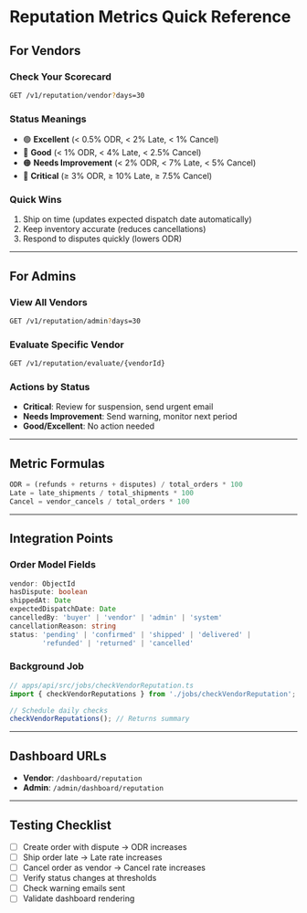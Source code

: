 # Reputation Metrics Quick Reference

## For Vendors

### Check Your Scorecard
```bash
GET /v1/reputation/vendor?days=30
```

### Status Meanings
- 🟢 **Excellent** (< 0.5% ODR, < 2% Late, < 1% Cancel)
- 🔵 **Good** (< 1% ODR, < 4% Late, < 2.5% Cancel)
- 🟠 **Needs Improvement** (< 2% ODR, < 7% Late, < 5% Cancel)
- 🔴 **Critical** (≥ 3% ODR, ≥ 10% Late, ≥ 7.5% Cancel)

### Quick Wins
1. Ship on time (updates expected dispatch date automatically)
2. Keep inventory accurate (reduces cancellations)
3. Respond to disputes quickly (lowers ODR)

---

## For Admins

### View All Vendors
```bash
GET /v1/reputation/admin?days=30
```

### Evaluate Specific Vendor
```bash
GET /v1/reputation/evaluate/{vendorId}
```

### Actions by Status
- **Critical**: Review for suspension, send urgent email
- **Needs Improvement**: Send warning, monitor next period
- **Good/Excellent**: No action needed

---

## Metric Formulas

```typescript
ODR = (refunds + returns + disputes) / total_orders * 100
Late = late_shipments / total_shipments * 100
Cancel = vendor_cancels / total_orders * 100
```

---

## Integration Points

### Order Model Fields
```typescript
vendor: ObjectId
hasDispute: boolean
shippedAt: Date
expectedDispatchDate: Date
cancelledBy: 'buyer' | 'vendor' | 'admin' | 'system'
cancellationReason: string
status: 'pending' | 'confirmed' | 'shipped' | 'delivered' | 
        'refunded' | 'returned' | 'cancelled'
```

### Background Job
```typescript
// apps/api/src/jobs/checkVendorReputation.ts
import { checkVendorReputations } from './jobs/checkVendorReputation';

// Schedule daily checks
checkVendorReputations(); // Returns summary
```

---

## Dashboard URLs

- **Vendor**: `/dashboard/reputation`
- **Admin**: `/admin/dashboard/reputation`

---

## Testing Checklist

- [ ] Create order with dispute → ODR increases
- [ ] Ship order late → Late rate increases
- [ ] Cancel order as vendor → Cancel rate increases
- [ ] Verify status changes at thresholds
- [ ] Check warning emails sent
- [ ] Validate dashboard rendering

